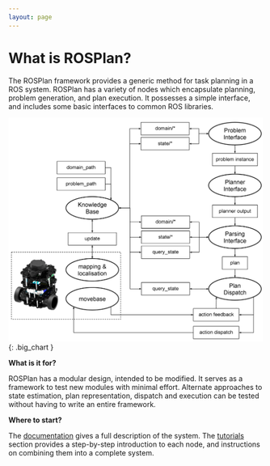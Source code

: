 ```yaml
---
layout: page
---
```


# What is ROSPlan?

The ROSPlan framework provides a generic method for task planning in a ROS system. ROSPlan has a variety of nodes which encapsulate planning, problem generation, and plan execution. It possesses a simple interface, and includes some basic interfaces to common ROS libraries.

![rosplan_demo_system](images/rosplan_turtlebot_system.png){: .big_chart }

**What is it for?**

ROSPlan has a modular design, intended to be modified. It serves as a framework to test new modules with minimal effort. Alternate approaches to state estimation, plan representation, dispatch and execution can be tested without having to write an entire framework.</p>

**Where to start?**

The [documentation](documentation) gives a full description of the system.
The [tutorials](tutorials) section provides a step-by-step introduction to each node, and instructions on combining them into a complete system.
